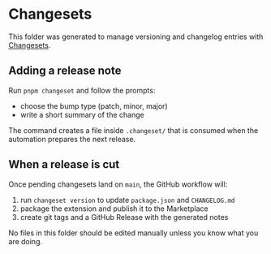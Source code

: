 # Changesets

This folder was generated to manage versioning and changelog entries with [Changesets](https://github.com/changesets/changesets).

## Adding a release note

Run `pnpm changeset` and follow the prompts:

- choose the bump type (patch, minor, major)
- write a short summary of the change

The command creates a file inside `.changeset/` that is consumed when the automation prepares the next release.

## When a release is cut

Once pending changesets land on `main`, the GitHub workflow will:

1. run `changeset version` to update `package.json` and `CHANGELOG.md`
2. package the extension and publish it to the Marketplace
3. create git tags and a GitHub Release with the generated notes

No files in this folder should be edited manually unless you know what you are doing.
